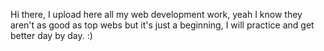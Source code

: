 Hi there, I upload here all my web development work, yeah I know they aren't as good as top webs but it's just a beginning, I will practice and get better day by day. :)
